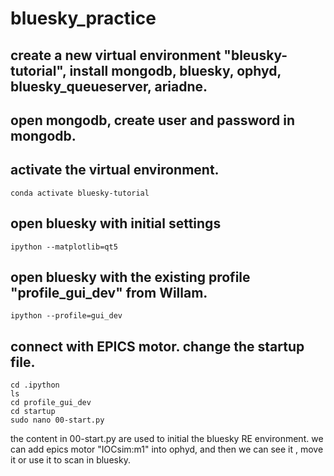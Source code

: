 # bluesky_practice

## create a new virtual environment "bleusky-tutorial", install mongodb, bluesky, ophyd, bluesky_queueserver, ariadne.

## open mongodb, create user and password in mongodb.

## activate the virtual environment.
    conda activate bluesky-tutorial

## open bluesky with initial settings
    ipython --matplotlib=qt5

## open bluesky with the existing profile "profile_gui_dev" from Willam.
    ipython --profile=gui_dev

## connect with EPICS motor. change the startup file. 
    cd .ipython
    ls
    cd profile_gui_dev
    cd startup
    sudo nano 00-start.py
the content in 00-start.py are used to initial the bluesky RE environment. we can add epics motor "IOCsim:m1" into ophyd, and then we can see it , move it or use it to scan in bluesky.

